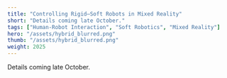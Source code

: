```yaml
---
title: "Controlling Rigid–Soft Robots in Mixed Reality"
short: "Details coming late October."
tags: ["Human-Robot Interaction", "Soft Robotics", "Mixed Reality"]
hero: "/assets/hybrid_blurred.png"
thumb: "/assets/hybrid_blurred.png"
weight: 2025
---
```


Details coming late October.
